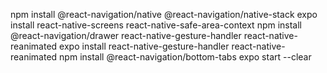 npm install @react-navigation/native @react-navigation/native-stack
expo install react-native-screens react-native-safe-area-context
npm install @react-navigation/drawer react-native-gesture-handler react-native-reanimated
expo install react-native-gesture-handler react-native-reanimated
npm install @react-navigation/bottom-tabs
expo start --clear
